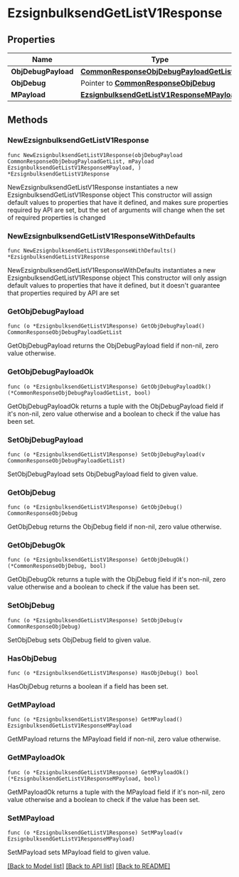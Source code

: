 # EzsignbulksendGetListV1Response

## Properties

Name | Type | Description | Notes
------------ | ------------- | ------------- | -------------
**ObjDebugPayload** | [**CommonResponseObjDebugPayloadGetList**](CommonResponseObjDebugPayloadGetList.md) |  | 
**ObjDebug** | Pointer to [**CommonResponseObjDebug**](CommonResponseObjDebug.md) |  | [optional] 
**MPayload** | [**EzsignbulksendGetListV1ResponseMPayload**](EzsignbulksendGetListV1ResponseMPayload.md) |  | 

## Methods

### NewEzsignbulksendGetListV1Response

`func NewEzsignbulksendGetListV1Response(objDebugPayload CommonResponseObjDebugPayloadGetList, mPayload EzsignbulksendGetListV1ResponseMPayload, ) *EzsignbulksendGetListV1Response`

NewEzsignbulksendGetListV1Response instantiates a new EzsignbulksendGetListV1Response object
This constructor will assign default values to properties that have it defined,
and makes sure properties required by API are set, but the set of arguments
will change when the set of required properties is changed

### NewEzsignbulksendGetListV1ResponseWithDefaults

`func NewEzsignbulksendGetListV1ResponseWithDefaults() *EzsignbulksendGetListV1Response`

NewEzsignbulksendGetListV1ResponseWithDefaults instantiates a new EzsignbulksendGetListV1Response object
This constructor will only assign default values to properties that have it defined,
but it doesn't guarantee that properties required by API are set

### GetObjDebugPayload

`func (o *EzsignbulksendGetListV1Response) GetObjDebugPayload() CommonResponseObjDebugPayloadGetList`

GetObjDebugPayload returns the ObjDebugPayload field if non-nil, zero value otherwise.

### GetObjDebugPayloadOk

`func (o *EzsignbulksendGetListV1Response) GetObjDebugPayloadOk() (*CommonResponseObjDebugPayloadGetList, bool)`

GetObjDebugPayloadOk returns a tuple with the ObjDebugPayload field if it's non-nil, zero value otherwise
and a boolean to check if the value has been set.

### SetObjDebugPayload

`func (o *EzsignbulksendGetListV1Response) SetObjDebugPayload(v CommonResponseObjDebugPayloadGetList)`

SetObjDebugPayload sets ObjDebugPayload field to given value.


### GetObjDebug

`func (o *EzsignbulksendGetListV1Response) GetObjDebug() CommonResponseObjDebug`

GetObjDebug returns the ObjDebug field if non-nil, zero value otherwise.

### GetObjDebugOk

`func (o *EzsignbulksendGetListV1Response) GetObjDebugOk() (*CommonResponseObjDebug, bool)`

GetObjDebugOk returns a tuple with the ObjDebug field if it's non-nil, zero value otherwise
and a boolean to check if the value has been set.

### SetObjDebug

`func (o *EzsignbulksendGetListV1Response) SetObjDebug(v CommonResponseObjDebug)`

SetObjDebug sets ObjDebug field to given value.

### HasObjDebug

`func (o *EzsignbulksendGetListV1Response) HasObjDebug() bool`

HasObjDebug returns a boolean if a field has been set.

### GetMPayload

`func (o *EzsignbulksendGetListV1Response) GetMPayload() EzsignbulksendGetListV1ResponseMPayload`

GetMPayload returns the MPayload field if non-nil, zero value otherwise.

### GetMPayloadOk

`func (o *EzsignbulksendGetListV1Response) GetMPayloadOk() (*EzsignbulksendGetListV1ResponseMPayload, bool)`

GetMPayloadOk returns a tuple with the MPayload field if it's non-nil, zero value otherwise
and a boolean to check if the value has been set.

### SetMPayload

`func (o *EzsignbulksendGetListV1Response) SetMPayload(v EzsignbulksendGetListV1ResponseMPayload)`

SetMPayload sets MPayload field to given value.



[[Back to Model list]](../README.md#documentation-for-models) [[Back to API list]](../README.md#documentation-for-api-endpoints) [[Back to README]](../README.md)


